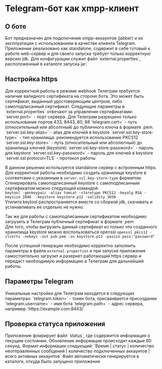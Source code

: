 <h1>Telegram-бот как xmpp-клиент</h1>

<h2>О боте</h2>
Бот предназначен для подключения xmpp-аккаунтов (jabber) и их эксплуатации с использованием в качестве клиента Telegram.
Приложение реализовано как standalone, содержит в себе готовый к работе web-сервер и для своего запуска требует только корректную версию jdk.
Для конфигурации служит файл `external.properties`, расположенный в каталоге запуска jar. 

<h2>Настройка https</h2>
Для корректной работы в режиме webhook Телеграм требуется наличие валидного сертификата на стороне бота.  
Это может быть сертификат, выданный удостоверяющим центром, либо самоподписанный сертификат.  
Следующие параметры в `external.properties` отвечают за управление сертификатами:
`server.port=` - порт сервера. Для Телеграм разрешено только использование портов 433, 8443, 80, 88    
`telegram.cert=` - путь (относительный или абсолтный) до публичного ключа в формате .pem.   
`server.ssl.key-alias=` - alias для ключей в keystore      
`server.ssl.key-store-type=` - тип хранилища. рекомендуется использование PKCS12    
`server.ssl.key-store=` - путь (относительный или абсолютный) до хранилища ключей (keystore)  
`server.ssl.key-store-password=` - пароль для keystore  
`server.ssl.key-password=` - пароль для ключей в keystore  
`server.ssl.protocol=TLS` - протокол работы  

В данном решении используется standalone сервер с встроенным https. Для корректной работы необходимо создать хранилище keystore в соответсвии с указанным в `server.ssl.key-store-type` форматом.  
Сгенерировать самоподписанный keystore с самоподписанным сертификатом можно следующей командой:  
`keytool -genkeypair -alias tomcat -storetype PKCS12 -keyalg RSA -keysize 2048  -keystore keystore.p12 -validity 3650`  
Утилита keytool распространяется вместе со сборкой jdk, скачивать и устанавливать ее отдельно не нужно.

Так же для работы с самоподписанным сертификатом необходимо загрузить в Телеграм публичный сертификат в формате .pem  
Для того, чтобы выгрузить данный сертификат из только что созданного хранилища keystore можно воспользоваться openssl
`openssl pkcs12 -clcerts -nokeys -out pub.pem -in keystore.p12 -passin pass:"password"`

После успешной генерации необходимо корректно заполнить параметры в файле `external.properties` и при запуске приложение самостоятельно загрузит и разернет работающий https сервер и передаст необходимую информацию в Телеграм для дальнейшей работы. 

<h2>Параметры Telegram</h2>
Уникальные настройки для Телеграм находятся в следующих параметрах:
`telegram.token=` - токен бота, присваивается присоздании
`telegram.username=` - имя бота  
`telegram.path=` - адрес сервера, например `https://example.com:8443/`

<h2>Проверка статуса приложения</h2>
Приложение фомрирует файл `status`, где содержится информация о текущем состоянии. Обновление информации происходит каждые 60 секунд.  
Формат информации следующий:  
`Время | статус | количество неотправленных сообщений | количество подключенных аккаунтов | всего активных аккаунтов`  
Файл автоматически генерируется в каталоге, откуда было запущено приложение  